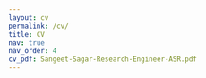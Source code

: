 ```yaml
---
layout: cv
permalink: /cv/
title: CV
nav: true
nav_order: 4
cv_pdf: Sangeet-Sagar-Research-Engineer-ASR.pdf
---
```

